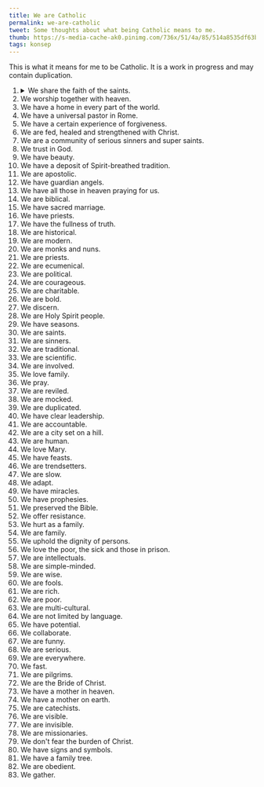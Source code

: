 ```yaml
---
title: We are Catholic
permalink: we-are-catholic
tweet: Some thoughts about what being Catholic means to me.
thumb: https://s-media-cache-ak0.pinimg.com/736x/51/4a/85/514a8535df63bc74bf86db06bda4a513.jpg
tags: konsep
---
```


This is what it means for me to be Catholic. It is a work in progress and may contain duplication.

1. <details><summary>We share the faith of the saints.</summary>
	St. Augustine, St. Ambrose, St. Thomas Aquinas, St. Thomas More...all Catholic. They said the creed, went to the mass, prayed the prayers, sang the hymns, loved Mary, had the pope as their pastor.
	</details>
1. We worship together with heaven.
1. We have a home in every part of the world.
1. We have a universal pastor in Rome.
1. We have a certain experience of forgiveness.
1. We are fed, healed and strengthened with Christ.
1. We are a community of serious sinners and super saints. 
1. We trust in God.
1. We have beauty.
1. We have a deposit of Spirit-breathed tradition.
1. We are apostolic.
1. We have guardian angels.
1. We have all those in heaven praying for us.
1. We are biblical.
1. We have sacred marriage.
1. We have priests.
1. We have the fullness of truth.
1. We are historical.
1. We are modern.
1. We are monks and nuns.
1. We are priests.
1. We are ecumenical.
1. We are political.
1. We are courageous.
1. We are charitable.
1. We are bold.
1. We discern.
1. We are Holy Spirit people.
1. We have seasons.
1. We are saints.
1. We are sinners.
1. We are traditional.
1. We are scientific.
1. We are involved.
1. We love family.
1. We pray.
1. We are reviled.
1. We are mocked.
1. We are duplicated.
1. We have clear leadership.
1. We are accountable.
1. We are a city set on a hill.
1. We are human.
1. We love Mary.
1. We have feasts.
1. We are trendsetters.
1. We are slow.
1. We adapt.
1. We have miracles.
1. We have prophesies.
1. We preserved the Bible.
1. We offer resistance.
1. We hurt as a family.
1. We are family.
1. We uphold the dignity of persons.
1. We love the poor, the sick and those in prison.
1. We are intellectuals.
1. We are simple-minded.
1. We are wise.
1. We are fools.
1. We are rich.
1. We are poor.
1. We are multi-cultural.
1. We are not limited by language.
1. We have potential.
1. We collaborate.
1. We are funny.
1. We are serious.
1. We are everywhere.
1. We fast.
1. We are pilgrims.
1. We are the Bride of Christ.
1. We have a mother in heaven.
1. We have a mother on earth.
1. We are catechists.
1. We are visible.
1. We are invisible.
1. We are missionaries.
1. We don't fear the burden of Christ.
1. We have signs and symbols.
1. We have a family tree.
1. We are obedient.
1. We gather.
